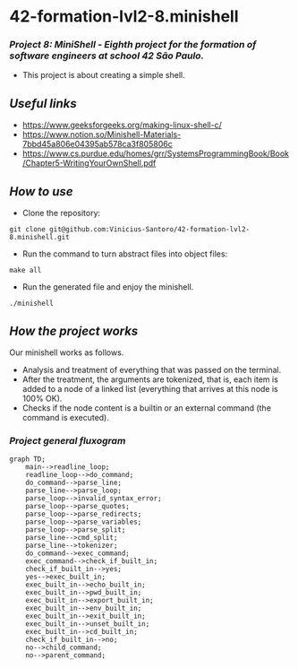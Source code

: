 <h1>42-formation-lvl2-8.minishell</h1>

### _Project 8: MiniShell - Eighth project for the formation of software engineers at school 42 São Paulo._

- This project is about creating a simple shell.

## _Useful links_

- https://www.geeksforgeeks.org/making-linux-shell-c/
- https://www.notion.so/Minishell-Materials-7bbd45a806e04395ab578ca3f805806c
- https://www.cs.purdue.edu/homes/grr/SystemsProgrammingBook/Book/Chapter5-WritingYourOwnShell.pdf


## _How to use_

- Clone the repository:
```
git clone git@github.com:Vinicius-Santoro/42-formation-lvl2-8.minishell.git
```
- Run the command to turn abstract files into object files:
```
make all
```
- Run the generated file and enjoy the minishell.
```
./minishell
```

## _How the project works_

Our minishell works as follows.

- Analysis and treatment of everything that was passed on the terminal.
- After the treatment, the arguments are tokenized, that is, each item is added to a node of a linked list (everything that arrives at this node is 100% OK).
- Checks if the node content is a builtin or an external command (the command is executed).

### _Project general fluxogram_

```mermaid
graph TD;
    main-->readline_loop;
    readline_loop-->do_command;
    do_command-->parse_line;
    parse_line-->parse_loop;
    parse_loop-->invalid_syntax_error;
    parse_loop-->parse_quotes;
    parse_loop-->parse_redirects;
    parse_loop-->parse_variables;
    parse_loop-->parse_split;
    parse_line-->cmd_split;
    parse_line-->tokenizer;
    do_command-->exec_command;
    exec_command-->check_if_built_in;
    check_if_built_in-->yes;
    yes-->exec_built_in;
    exec_built_in-->echo_built_in;
    exec_built_in-->pwd_built_in;
    exec_built_in-->export_built_in;
    exec_built_in-->env_built_in;
    exec_built_in-->exit_built_in;
    exec_built_in-->unset_built_in;
    exec_built_in-->cd_built_in;
    check_if_built_in-->no;
    no-->child_command;
    no-->parent_command;

```

